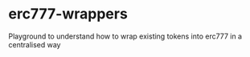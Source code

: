 # erc777-wrappers
Playground to understand how to wrap existing tokens into erc777 in a centralised way
